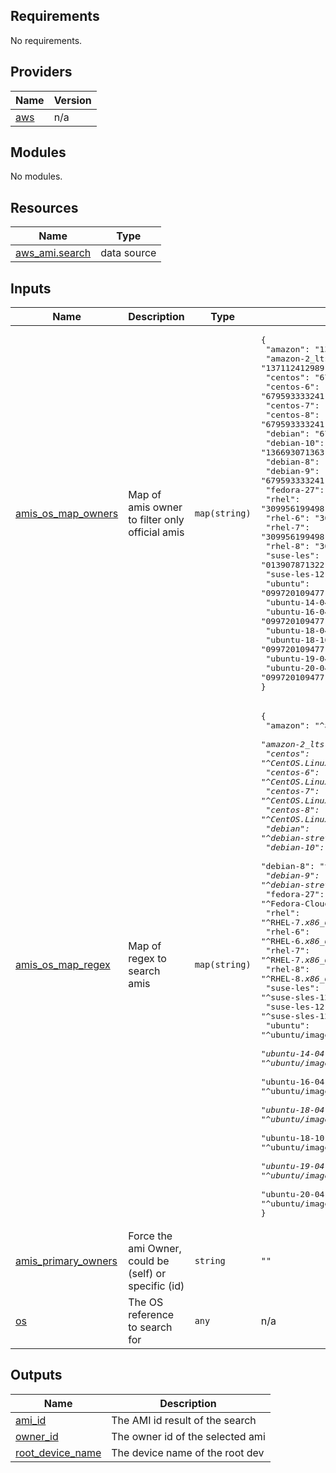 <!-- BEGIN_TF_DOCS -->
## Requirements

No requirements.

## Providers

| Name | Version |
|------|---------|
| <a name="provider_aws"></a> [aws](#provider\_aws) | n/a |

## Modules

No modules.

## Resources

| Name | Type |
|------|------|
| [aws_ami.search](https://registry.terraform.io/providers/hashicorp/aws/latest/docs/data-sources/ami) | data source |

## Inputs

| Name | Description | Type | Default | Required |
|------|-------------|------|---------|:--------:|
| <a name="input_amis_os_map_owners"></a> [amis\_os\_map\_owners](#input\_amis\_os\_map\_owners) | Map of amis owner to filter only official amis | `map(string)` | <pre>{<br>  "amazon": "137112412989",<br>  "amazon-2_lts": "137112412989",<br>  "centos": "679593333241",<br>  "centos-6": "679593333241",<br>  "centos-7": "679593333241",<br>  "centos-8": "679593333241",<br>  "debian": "679593333241",<br>  "debian-10": "136693071363",<br>  "debian-8": "679593333241",<br>  "debian-9": "679593333241",<br>  "fedora-27": "125523088429",<br>  "rhel": "309956199498",<br>  "rhel-6": "309956199498",<br>  "rhel-7": "309956199498",<br>  "rhel-8": "309956199498",<br>  "suse-les": "013907871322",<br>  "suse-les-12": "013907871322",<br>  "ubuntu": "099720109477",<br>  "ubuntu-14-04": "099720109477",<br>  "ubuntu-16-04": "099720109477",<br>  "ubuntu-18-04": "099720109477",<br>  "ubuntu-18-10": "099720109477",<br>  "ubuntu-19-04": "099720109477",<br>  "ubuntu-20-04": "099720109477"<br>}</pre> | no |
| <a name="input_amis_os_map_regex"></a> [amis\_os\_map\_regex](#input\_amis\_os\_map\_regex) | Map of regex to search amis | `map(string)` | <pre>{<br>  "amazon": "^amzn-ami-hvm-.*x86_64-gp2",<br>  "amazon-2_lts": "^amzn2-ami-hvm-.*x86_64-gp2",<br>  "centos": "^CentOS.Linux.7.*x86_64.*",<br>  "centos-6": "^CentOS.Linux.6.*x86_64.*",<br>  "centos-7": "^CentOS.Linux.7.*x86_64.*",<br>  "centos-8": "^CentOS.Linux.8.*x86_64.*",<br>  "debian": "^debian-stretch-.*",<br>  "debian-10": "^debian-10-.*",<br>  "debian-8": "^debian-jessie-.*",<br>  "debian-9": "^debian-stretch-.*",<br>  "fedora-27": "^Fedora-Cloud-Base-27-.*-gp2.*",<br>  "rhel": "^RHEL-7.*x86_64.*",<br>  "rhel-6": "^RHEL-6.*x86_64.*",<br>  "rhel-7": "^RHEL-7.*x86_64.*",<br>  "rhel-8": "^RHEL-8.*x86_64.*",<br>  "suse-les": "^suse-sles-12-sp\\d-v\\d{8}-hvm-ssd-x86_64",<br>  "suse-les-12": "^suse-sles-12-sp\\d-v\\d{8}-hvm-ssd-x86_64",<br>  "ubuntu": "^ubuntu/images/hvm-ssd/ubuntu-xenial-16.04-amd64-server-.*",<br>  "ubuntu-14-04": "^ubuntu/images/hvm-ssd/ubuntu-trusty-14.04-amd64-server-.*",<br>  "ubuntu-16-04": "^ubuntu/images/hvm-ssd/ubuntu-xenial-16.04-amd64-server-.*",<br>  "ubuntu-18-04": "^ubuntu/images/hvm-ssd/ubuntu-bionic-18.04-amd64-server-.*",<br>  "ubuntu-18-10": "^ubuntu/images/hvm-ssd/ubuntu-cosmic-18.10-amd64-server-.*",<br>  "ubuntu-19-04": "^ubuntu/images/hvm-ssd/ubuntu-disco-19.04-amd64-server-.*",<br>  "ubuntu-20-04": "^ubuntu/images/hvm-ssd/ubuntu-focal-20.04-amd64-server-.*"<br>}</pre> | no |
| <a name="input_amis_primary_owners"></a> [amis\_primary\_owners](#input\_amis\_primary\_owners) | Force the ami Owner, could be (self) or specific (id) | `string` | `""` | no |
| <a name="input_os"></a> [os](#input\_os) | The OS reference to search for | `any` | n/a | yes |

## Outputs

| Name | Description |
|------|-------------|
| <a name="output_ami_id"></a> [ami\_id](#output\_ami\_id) | The AMI id result of the search |
| <a name="output_owner_id"></a> [owner\_id](#output\_owner\_id) | The owner id of the selected ami |
| <a name="output_root_device_name"></a> [root\_device\_name](#output\_root\_device\_name) | The device name of the root dev |
<!-- END_TF_DOCS -->